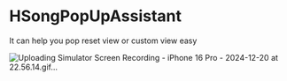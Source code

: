 # HSongPopUpAssistant
It can help you pop reset view or custom view easy

![Uploading Simulator Screen Recording - iPhone 16 Pro - 2024-12-20 at 22.56.14.gif…]()
